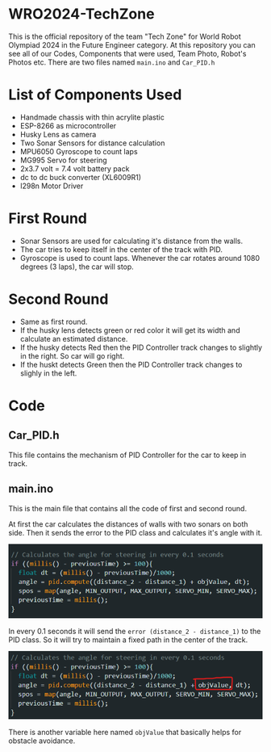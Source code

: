 # WRO2024-TechZone
This is the official repository of the team "Tech Zone" for World Robot Olympiad 2024 in the Future Engineer category. At this repository you can see all of our Codes, Components that were used, Team Photo, Robot's Photos etc.
There are two files named `main.ino` and `Car_PID.h`

# List of Components Used
- Handmade chassis with thin acrylite plastic
- ESP-8266 as microcontroller
- Husky Lens as camera
- Two Sonar Sensors for distance calculation
- MPU6050 Gyroscope to count laps
- MG995 Servo for steering
- 2x3.7 volt = 7.4 volt battery pack
- dc to dc buck converter (XL6009R1)
- l298n Motor Driver

# First Round
- Sonar Sensors are used for calculating it's distance from the walls.
- The car tries to keep itself in the center of the track with PID.
- Gyroscope is used to count laps. Whenever the car rotates around 1080 degrees (3 laps), the car will stop.

# Second Round
- Same as first round.
- If the husky lens detects green or red color it will get its width and calculate an estimated distance.
- If the husky detects Red then the PID Controller track changes to slightly in the right. So car will go right.
- If the huskt detects Green then the PID Controller track changes to slighly in the left.

# Code

## Car_PID.h
This file contains the mechanism of PID Controller for the car to keep in track.

## main.ino
This is the main file that contains all the code of first and second round.

At first the car calculates the distances of walls with two sonars on both side. Then it sends the error to the PID class and calculates it's angle with it. 

![Steering_1](./readme_photos/2.png)

In every 0.1 seconds it will send the `error (distance_2 - distance_1)` to the PID class. So it will try to maintain a fixed path in the center of the track.

![Steering_2](./readme_photos/3.png)

There is another variable here named `objValue` that basically helps for obstacle avoidance.
